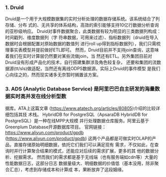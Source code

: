 
### 1. Druid

Druid是⼀个⽤于⼤规模数据集的实时分析处理的数据存储系统。该系统结合了列存储、分布
式的、⽆共享的体系结构，⾼效的索引能够⽀持10亿⾏数据分析查询的亚秒级响应。
Druid对事件数据聚合，此类数据有较为明显的三类数据列构成：时间戳列、维度数据列（字
符串数据，可⽤来过滤）、指标数据列（druid在导⼊数据时会根据配置对原始数据的数值列
进⾏roll up得到指标数据列），我们只需梳理事实表模型并提前做好ETL即可。
然⽽，Druid⽬前并不⽀持join查询，这意味着我们在实时计算层仍然要对某些流做join，当
然还有ETL。另外集团⽬前对Druid没有形成产品化的技术，⾃⾏搭建集群涉及⻆⾊较复杂，
还要和集团的流数据源(tt/sls)做适配，当然还有离线ODPS数据源。实际上Druid的事件模型
是我们⼼向往之的，然⽽现实诸多⽆奈暂时搁置该⽅案。


### 3. ADS (Analytic Database Service) 是阿⾥巴巴⾃主研发的海量数据实时⾼并发在线分析型数
据库。ATA上这篇⽂章 (https://www.atatech.org/articles/80805)介绍的⽐较详细包括其技
术栈。
HybridDB for PostgreSQL（ApsaraDB HybridDB for PostgreSQL）是⼀种在线MPP⼤规模
并⾏处理数据仓库服务。阿⾥云基于Greenplum Database开源数据库项⽬。
官⽹链接：https://www.aliyun.com/product/gpdb (https://www.aliyun.com/product/gpdb)
这两个产品都是可做实时OLAP的产品，直接存储原始明细数据，依托它们我们可以满⾜现有
需求，不仅如此，在查询时并⾏计算聚合结果的模式，还能应对后续的需求扩展，更多的其
他的数据分析、挖掘需求。
然⽽我们的需求都是基于⽆线端（也有服务端如cdn等）⼤量的性能数据⽇志，这部分⽇志
数据量级⼤、明细数据的价值低（基本没⽤，除⾮聚合汇总），考虑到存储成本和计算成
本，果断放弃了这段姻缘。
